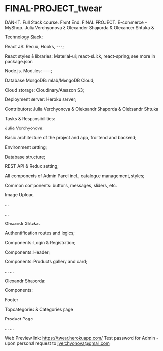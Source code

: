 # FINAL-PROJECT_twear
DAN-IT. Full Stack course. Front End. FINAL PROJECT. E-commerce - MyShop. Julia Verchyonova &amp; Olexander Shaporda &amp;  Olexander Shtuka &amp; 

Technology Stack:

React JS: Redux, Hooks, ---;

React styles & libraries: Material-ui; react-sLick, react-spring; see more in package.json;

Node.js. Modules: ----;

Database MongoDB: mlab/MongoDB Cloud;

Cloud storage: Cloudinary/Amazon S3;

Deployment server: Heroku server;



Contributors: Julia Verchyonova & Oleksandr Shaporda & Oleksandr Shtuka 


Tasks & Responsibilities:


Julia Verchyonova:

Basic architecture of the project and app, frontend and backend;

Environment setting;

Database structure;

REST API & Redux setting;

All components of Admin Panel incl., catalogue management, styles;

Common components: buttons, messages, sliders, etc.

Image Upload.

...

...



Olexandr Shtuka:

Authentification routes and logics;

Components: Login & Registration;

Components: Header;

Components: Products gallery and card;

...
...




Olexandr Shaporda:

Components:

Footer

Topcategories & Categories page

Product Page

...
...



Web Preview link: https://twear.herokuapp.com/
Test password for Admin - upon personal request to jverchyonova@gmail.com
